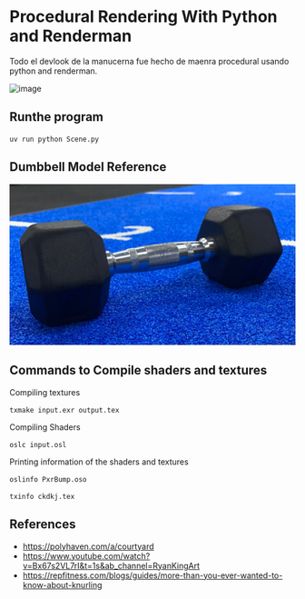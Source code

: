 # Procedural Rendering With Python and Renderman 

Todo el devlook de la manucerna fue hecho de maenra procedural usando python and renderman.

![image](/images/Dumbbell_1.png)


## Runthe program 
```
uv run python Scene.py
```

## Dumbbell Model Reference

![image](/images/Real.jpeg)

## Commands to Compile shaders and textures

Compiling textures
```
txmake input.exr output.tex
```

Compiling Shaders

```
oslc input.osl
```

Printing information of the shaders and textures
```
oslinfo PxrBump.oso
```
```
txinfo ckdkj.tex
```

## References
- https://polyhaven.com/a/courtyard
- https://www.youtube.com/watch?v=Bx67s2VL7rI&t=1s&ab_channel=RyanKingArt
- https://repfitness.com/blogs/guides/more-than-you-ever-wanted-to-know-about-knurling
